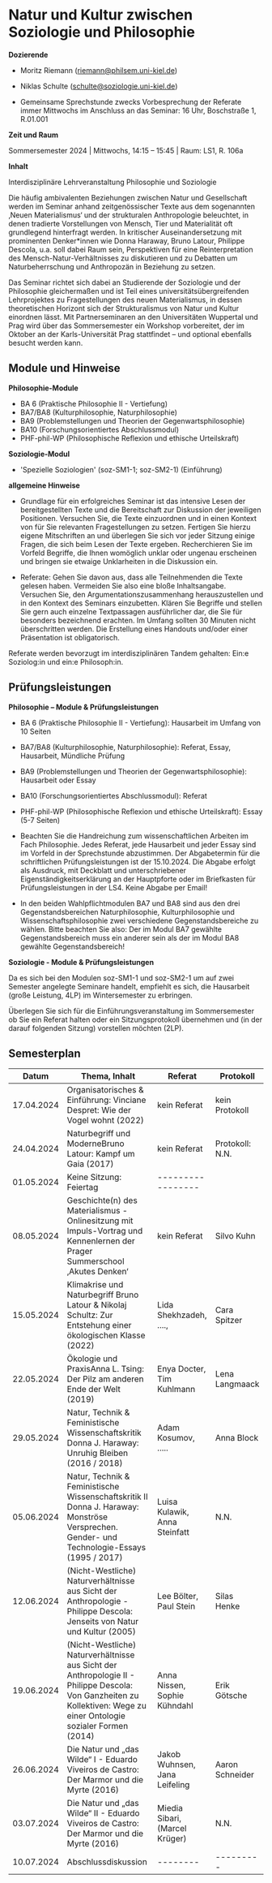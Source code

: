 <!--

author: Moritz Riemann, Niklas Schulte
email:  riemann@philsem.uni-kiel.de, schulte@soziologie.uni-kiel.de
version: 0.1
language: en
narrator: UK English Female

-->

# Natur und Kultur zwischen Soziologie und Philosophie

**Dozierende**

* Moritz Riemann (riemann@philsem.uni-kiel.de)
* Niklas Schulte (schulte@soziologie.uni-kiel.de)

* Gemeinsame Sprechstunde zwecks Vorbesprechung der Referate immer Mittwochs im Anschluss an das Seminar: 16 Uhr, Boschstraße 1, R.01.001

**Zeit und Raum**

Sommersemester 2024 | Mittwochs, 14:15 – 15:45 | Raum: LS1, R. 106a

**Inhalt**

Interdisziplinäre Lehrveranstaltung Philosophie und Soziologie

Die häufig ambivalenten Beziehungen zwischen Natur und Gesellschaft werden im Seminar anhand zeitgenössischer Texte aus dem sogenannten ‚Neuen Materialismus‘ und der strukturalen Anthropologie beleuchtet, in denen tradierte Vorstellungen von Mensch, Tier und Materialität oft grundlegend hinterfragt werden. In kritischer Auseinandersetzung mit prominenten Denker*innen wie Donna Haraway, Bruno Latour, Philippe Descola, u.a. soll dabei Raum sein, Perspektiven für eine Reinterpretation des Mensch-Natur-Verhältnisses zu diskutieren und zu Debatten um Naturbeherrschung und Anthropozän in Beziehung zu setzen.

Das Seminar richtet sich dabei an Studierende der Soziologie und der Philosophie gleichermaßen und ist Teil eines universitätsübergreifenden Lehrprojektes zu Fragestellungen des neuen Materialismus, in dessen theoretischen Horizont sich der Strukturalismus von Natur und Kultur einordnen lässt. Mit Partnerseminaren an den Universitäten Wuppertal und Prag wird über das Sommersemester ein Workshop vorbereitet, der im Oktober an der Karls-Universität Prag stattfindet – und optional ebenfalls besucht werden kann.


## Module und Hinweise

**Philosophie-Module** 
* BA 6 (Praktische Philosophie II - Vertiefung)
* BA7/BA8 (Kulturphilosophie, Naturphilosophie)
* BA9 (Problemstellungen und Theorien der Gegenwartsphilosophie)
* BA10 (Forschungsorientiertes Abschlussmodul)
* PHF-phil-WP (Philosophische Reflexion und ethische Urteilskraft) 

**Soziologie-Modul**
* 'Spezielle Soziologien' (soz-SM1-1; soz-SM2-1) (Einführung) 

**allgemeine Hinweise**

* Grundlage für ein erfolgreiches Seminar ist das intensive Lesen der bereitgestellten Texte und die Bereitschaft zur Diskussion der jeweiligen Positionen. Versuchen Sie, die Texte einzuordnen und in einen Kontext von für Sie relevanten Fragestellungen zu setzen. Fertigen Sie hierzu eigene Mitschriften an und überlegen Sie sich vor jeder Sitzung einige Fragen, die sich beim Lesen der Texte ergeben. Recherchieren Sie im Vorfeld Begriffe, die Ihnen womöglich unklar oder ungenau erscheinen und bringen sie etwaige Unklarheiten in die Diskussion ein.

* Referate: Gehen Sie davon aus, dass alle Teilnehmenden die Texte gelesen haben. Vermeiden Sie also eine bloße Inhaltsangabe. Versuchen Sie, den Argumentationszusammenhang herauszustellen und in den Kontext des Seminars einzubetten. Klären Sie Begriffe und stellen Sie gern auch einzelne Textpassagen ausführlicher dar, die Sie für besonders bezeichnend erachten. Im Umfang sollten 30 Minuten nicht überschritten werden.  Die Erstellung eines Handouts und/oder einer Präsentation ist obligatorisch.

Referate werden bevorzugt im interdisziplinären Tandem gehalten: Ein:e Soziolog:in und ein:e Philosoph:in.


## Prüfungsleistungen

**Philosophie – Module & Prüfungsleistungen**

* BA 6 (Praktische Philosophie II - Vertiefung): Hausarbeit im Umfang von 10 Seiten
* BA7/BA8 (Kulturphilosophie, Naturphilosophie): Referat, Essay, Hausarbeit, Mündliche Prüfung
* BA9 (Problemstellungen und Theorien der Gegenwartsphilosophie): Hausarbeit oder Essay
* BA10 (Forschungsorientiertes Abschlussmodul): Referat
* PHF-phil-WP (Philosophische Reflexion und ethische Urteilskraft): Essay (5-7 Seiten)

* Beachten Sie die Handreichung zum wissenschaftlichen Arbeiten im Fach Philosophie. Jedes Referat, jede Hausarbeit und jeder Essay sind im Vorfeld in der Sprechstunde abzustimmen. Der Abgabetermin für die schriftlichen Prüfungsleistungen ist der 15.10.2024. Die Abgabe erfolgt als Ausdruck, mit Deckblatt und unterschriebener Eigenständigkeitserklärung an der Hauptpforte oder im Briefkasten für Prüfungsleistungen in der LS4. Keine Abgabe per Email!
* In den beiden Wahlpflichtmodulen BA7 und BA8 sind aus den drei Gegenstandsbereichen Naturphilosophie, Kulturphilosophie und Wissenschaftsphilosophie zwei verschiedene Gegenstandsbereiche zu wählen. Bitte beachten Sie also: Der im Modul BA7 gewählte Gegenstandsbereich muss ein anderer sein als der im Modul BA8 gewählte Gegenstandsbereich!


**Soziologie - Module & Prüfungsleistungen**

Da es sich bei den Modulen soz-SM1-1 und soz-SM2-1 um auf zwei Semester angelegte Seminare handelt, empfiehlt es sich, die Hausarbeit (große Leistung, 4LP) im Wintersemester zu erbringen. 

Überlegen Sie sich für die Einführungsveranstaltung im Sommersemester ob Sie ein Referat halten oder ein Sitzungsprotokoll übernehmen und (in der darauf folgenden Sitzung)  vorstellen möchten (2LP).



## Semesterplan 

| Datum | Thema, Inhalt | Referat | Protokoll |
| ------- | --------------- | ----------------------- | ------- |
| 17.04.2024 | Organisatorisches & Einführung: Vinciane Despret: Wie der Vogel wohnt (2022) | kein Referat | kein Protokoll |
| 24.04.2024 | Naturbegriff und ModerneBruno Latour: Kampf um Gaia (2017)| kein Referat | Protokoll: N.N. |
| 01.05.2024 | Keine Sitzung: Feiertag | ----------------- |
| 08.05.2024 | Geschichte(n) des Materialismus - Onlinesitzung mit Impuls-Vortrag und Kennenlernen der Prager Summerschool ‚Akutes Denken‘ | kein Referat | Silvo Kuhn |
| 15.05.2024 | Klimakrise und Naturbegriff Bruno Latour & Nikolaj Schultz: Zur Entstehung einer ökologischen Klasse (2022) | Lida Shekhzadeh, ...., | Cara Spitzer |
| 22.05.2024 | Ökologie und PraxisAnna L. Tsing: Der Pilz am anderen Ende der Welt (2019) | Enya Docter, Tim Kuhlmann | Lena Langmaack |
| 29.05.2024 | Natur, Technik & Feministische Wissenschaftskritik Donna J. Haraway: Unruhig Bleiben (2016 / 2018) | Adam Kosumov, ..... | Anna Block | 
| 05.06.2024 | Natur, Technik & Feministische Wissenschaftskritik II Donna J. Haraway: Monströse Versprechen. Gender- und Technologie-Essays (1995 / 2017) | Luisa Kulawik, Anna Steinfatt | N.N. |
| 12.06.2024 | (Nicht-Westliche) Naturverhältnisse aus Sicht der Anthropologie - Philippe Descola: Jenseits von Natur und Kultur (2005) | Lee Bölter, Paul Stein | Silas Henke |
| 19.06.2024 | (Nicht-Westliche) Naturverhältnisse aus Sicht der Anthropologie II - Philippe Descola: Von Ganzheiten zu Kollektiven: Wege zu einer Ontologie sozialer Formen (2014) | Anna Nissen, Sophie Kühndahl | Erik Götsche |
| 26.06.2024 | Die Natur und „das Wilde“ I - Eduardo Viveiros de Castro: Der Marmor und die Myrte (2016) | Jakob Wuhnsen, Jana Leifeling | Aaron Schneider |
| 03.07.2024 | Die Natur und „das Wilde“ II - Eduardo Viveiros de Castro: Der Marmor und die Myrte (2016) | Miedia Sibari, (Marcel Krüger) | N.N. |
| 10.07.2024 | Abschlussdiskussion | -------- | ---------| 

 



